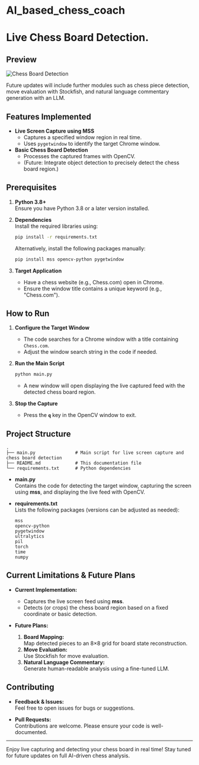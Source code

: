 # AI_based_chess_coach
# Live Chess Board Detection.
## Preview
![Chess Board Detection](images/Ai-chess-board-detection.png)

Future updates will include further modules such as chess piece detection, move evaluation with Stockfish, and natural language commentary generation with an LLM.

## Features Implemented

- **Live Screen Capture using MSS**
  - Captures a specified window region in real time.
  - Uses `pygetwindow` to identify the target Chrome window.
- **Basic Chess Board Detection**
  - Processes the captured frames with OpenCV.
  - (Future: Integrate object detection to precisely detect the chess board region.)

## Prerequisites

1. **Python 3.8+**  
   Ensure you have Python 3.8 or a later version installed.

2. **Dependencies**  
   Install the required libraries using:
   ```bash
   pip install -r requirements.txt
   ```
   Alternatively, install the following packages manually:
   ```bash
   pip install mss opencv-python pygetwindow
   ```

3. **Target Application**  
   - Have a chess website (e.g., Chess.com) open in Chrome.
   - Ensure the window title contains a unique keyword (e.g., "Chess.com").

## How to Run

1. **Configure the Target Window**  
   - The code searches for a Chrome window with a title containing `Chess.com`.
   - Adjust the window search string in the code if needed.

2. **Run the Main Script**  
   ```bash
   python main.py
   ```
   - A new window will open displaying the live captured feed with the detected chess board region.

3. **Stop the Capture**  
   - Press the **`q`** key in the OpenCV window to exit.

## Project Structure

```
.
├── main.py               # Main script for live screen capture and chess board detection
├── README.md             # This documentation file
└── requirements.txt      # Python dependencies
```

- **main.py**  
  Contains the code for detecting the target window, capturing the screen using **mss**, and displaying the live feed with OpenCV.

- **requirements.txt**  
  Lists the following packages (versions can be adjusted as needed):
  ```
  mss
  opencv-python
  pygetwindow
  ultralytics
  pil
  torch
  time
  numpy
  ```

## Current Limitations & Future Plans

- **Current Implementation:**
  - Captures the live screen feed using **mss**.
  - Detects (or crops) the chess board region based on a fixed coordinate or basic detection.
  
- **Future Plans:**
  1. **Board Mapping:**  
     Map detected pieces to an 8×8 grid for board state reconstruction.
  2. **Move Evaluation:**  
     Use Stockfish for move evaluation.
  3. **Natural Language Commentary:**  
     Generate human-readable analysis using a fine-tuned LLM.

## Contributing

- **Feedback & Issues:**  
  Feel free to open issues for bugs or suggestions.
  
- **Pull Requests:**  
  Contributions are welcome. Please ensure your code is well-documented.





---

Enjoy live capturing and detecting your chess board in real time! Stay tuned for future updates on full AI-driven chess analysis.
